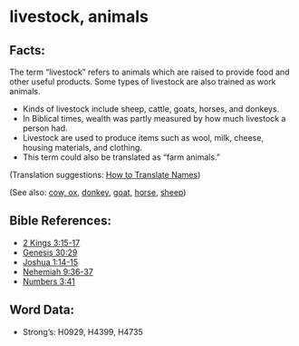 # livestock, animals

## Facts:

The term “livestock” refers to animals which are raised to provide food and other useful products. Some types of livestock are also trained as work animals.

* Kinds of livestock include sheep, cattle, goats, horses, and donkeys.
* In Biblical times, wealth was partly measured by how much livestock a person had.
* Livestock are used to produce items such as wool, milk, cheese, housing materials, and clothing.
* This term could also be translated as “farm animals.”

(Translation suggestions: [How to Translate Names](rc://en/ta/man/translate/translate-names))

(See also: [cow, ox](../other/cow.md), [donkey](../other/donkey.md), [goat](../other/goat.md), [horse](../other/horse.md), [sheep](../other/sheep.md))

## Bible References:

* [2 Kings 3:15-17](rc://en/tn/help/2ki/03/15)
* [Genesis 30:29](rc://en/tn/help/gen/30/29)
* [Joshua 1:14-15](rc://en/tn/help/jos/01/14)
* [Nehemiah 9:36-37](rc://en/tn/help/neh/09/36)
* [Numbers 3:41](rc://en/tn/help/num/03/41)

## Word Data:

* Strong’s: H0929, H4399, H4735

